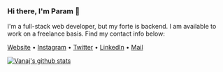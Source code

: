 ### Hi there, I'm Param 👋

<!--
**paramkpr/paramkpr** is a ✨ _special_ ✨ repository because its `README.md` (this file) appears on your GitHub profile.

Here are some ideas to get you started:

- 🔭 I’m currently working on ...
- 🌱 I’m currently learning ...
- 👯 I’m looking to collaborate on ...
- 🤔 I’m looking for help with ...
- 💬 Ask me about ...
- 📫 How to reach me: ...
- 😄 Pronouns: ...
- ⚡ Fun fact: ...
-->

I'm a full-stack web developer, but my forte is backend. 
I am available to work on a freelance basis. Find my contact info below: 

[Website](https://www.paramkapur.com) •
[Instagram](https://www.instagram.com/param_kpr/) •
[Twitter](https://twitter.com/ParamKapur) •
[LinkedIn](https://www.linkedin.com/in/param-kapur-898475163/) •
[Mail](mailto:paramkapur2002@gmail.com)


[![Vanaj's github stats](https://github-readme-stats.vercel.app/api?username=paramkpr&show_icons=true)](https://github.com/anuraghazra/github-readme-stats)

<!--
[![ko-fi](https://www.ko-fi.com/img/githubbutton_sm.svg)](https://ko-fi.com/V7V421KHZ)
-->
